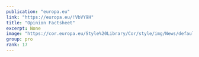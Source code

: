 ```yaml
---
publication: "europa.eu"
link: "https://europa.eu/!VbVY9H"
title: "Opinion Factsheet"
excerpt: None
image: "https://cor.europa.eu/Style%20Library/Cor/style/img/News/default.jpg"
group: pro
rank: 17
---
```

